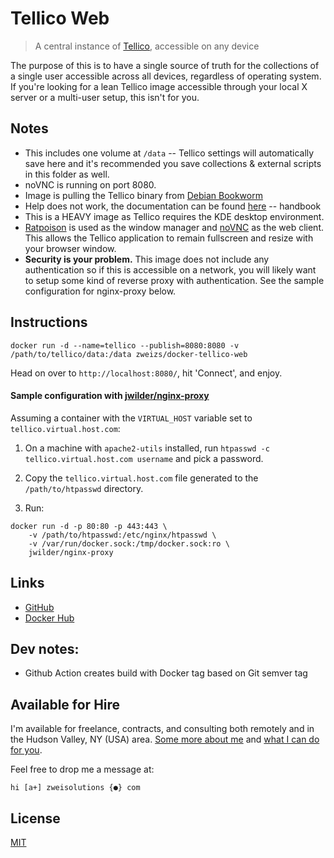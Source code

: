 # Tellico Web

> A central instance of [Tellico](https://tellico-project.org/), accessible on any device

The purpose of this is to have a single source of truth for the collections of a single user accessible across all devices, regardless of operating system. If you're looking for a lean Tellico image accessible through your local X server or a multi-user setup, this isn't for you.

## Notes

- This includes one volume at `/data` -- Tellico settings will automatically save here and it's recommended you save collections & external scripts in this folder as well.
- noVNC is running on port 8080.
- Image is pulling the Tellico binary from [Debian Bookworm](https://packages.debian.org/testing/source/tellico)
- Help does not work, the documentation can be found [here](https://docs.kde.org/stable5/en/tellico/tellico/) -- handbook
- This is a HEAVY image as Tellico requires the KDE desktop environment.
- [Ratpoison](https://www.nongnu.org/ratpoison/) is used as the window manager and [noVNC](https://novnc.com/info.html) as the web client. This allows the Tellico application to remain fullscreen and resize with your browser window.
- **Security is your problem.** This image does not include any authentication so if this is accessible on a network, you will likely want to setup some kind of reverse proxy with authentication. See the sample configuration for nginx-proxy below.

## Instructions

```
docker run -d --name=tellico --publish=8080:8080 -v /path/to/tellico/data:/data zweizs/docker-tellico-web
```

Head on over to `http://localhost:8080/`, hit 'Connect', and enjoy.

#### Sample configuration with [jwilder/nginx-proxy](https://hub.docker.com/r/jwilder/nginx-proxy)

Assuming a container with the `VIRTUAL_HOST` variable set to `tellico.virtual.host.com`:

1.  On a machine with `apache2-utils` installed, run `htpasswd -c tellico.virtual.host.com username` and pick a password.

2.  Copy the `tellico.virtual.host.com` file generated to the `/path/to/htpasswd` directory.

3.  Run:

```
docker run -d -p 80:80 -p 443:443 \
    -v /path/to/htpasswd:/etc/nginx/htpasswd \
    -v /var/run/docker.sock:/tmp/docker.sock:ro \
    jwilder/nginx-proxy
```

## Links

- [GitHub](https://github.com/Zweihander-Main/docker-tellico-web)
- [Docker Hub](https://hub.docker.com/r/zweizs/docker-tellico-web)

## Dev notes:

- Github Action creates build with Docker tag based on Git semver tag

## Available for Hire

I'm available for freelance, contracts, and consulting both remotely and in the Hudson Valley, NY (USA) area. [Some more about me](https://www.zweisolutions.com/about.html) and [what I can do for you](https://www.zweisolutions.com/services.html).

Feel free to drop me a message at:

```
hi [a+] zweisolutions {●} com
```

## License

[MIT](./LICENSE)
